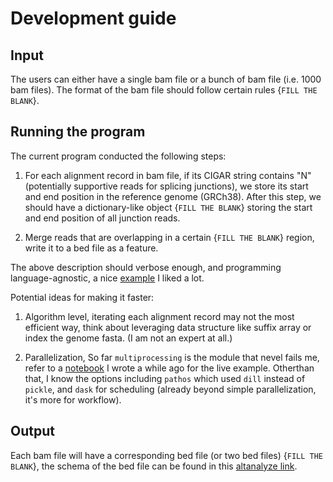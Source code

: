 # Development guide

## Input

The users can either have a single bam file or a bunch of bam file (i.e. 1000 bam files). The format of the bam file should follow certain rules {`FILL THE BLANK`}.

## Running the program 

The current program conducted the following steps:

1. For each alignment record in bam file, if its CIGAR string contains "N" (potentially supportive reads for splicing junctions), we store its start and end position in the reference genome (GRCh38). After this step, we should have a dictionary-like object {`FILL THE BLANK`} storing the start and end position of all junction reads.

2. Merge reads that are overlapping in a certain {`FILL THE BLANK`} region, write it to a bed file as a feature.

The above description should verbose enough, and programming language-agnostic, a nice [example](https://timoast.github.io/sinto/basic_usage.html#how-the-fragment-file-is-generated) I liked a lot.

Potential ideas for making it faster:

1. Algorithm level, iterating each alignment record may not the most efficient way, think about leveraging data structure like suffix array or index the genome fasta. (I am not an expert at all.)

2. Parallelization, So far `multiprocessing` is the module that nevel fails me, refer to a [notebook](https://github.com/frankligy/ScPyT/blob/main/tricks/8_parallelization.ipynb) I wrote a while ago for the live example. Otherthan that, I know the options including `pathos` which used `dill` instead of `pickle`, and `dask` for scheduling (already beyond simple parallelization, it's more for workflow).

## Output

Each bam file will have a corresponding bed file (or two bed files) {`FILL THE BLANK`}, the schema of the bed file can be found in this [altanalyze link](https://altanalyze.readthedocs.io/en/latest/RNASeq_sample_data/).